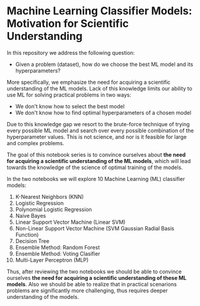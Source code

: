 # Machine Learning Classifier Models: Motivation for Scientific Understanding


In this repository we address the following question:

- Given a problem (dataset), how do we choose the best ML model and its hyperparameters?

More specifically, we emphasize the need for acquiring a scientific understanding of the ML models. Lack of this knowledge limits our ability to use ML for solving practical problems in two ways:

- We don't know how to select the best model
- We don't know how to find optimal hyperparameters of a chosen model

Due to this knowledge gap we resort to the brute-force technique of trying every possible ML model and search over every possible combination of the hyperparameter values. This is not science, and nor is it feasible for large and complex problems.

The goal of this notebook series is to convince ourselves about **the need for acquiring a scientific understanding of the ML models**, which will lead towards the knowledge of the science of optimal training of the models.

In the two notebooks we will explore 10 Machine Learning (ML) classifier models:
1. K-Nearest Neighbors (KNN)
2. Logistic Regression
3. Polynomial Logistic Regression
4. Naive Bayes
5. Linear Support Vector Machine (Linear SVM)
6. Non-Linear Support Vector Machine (SVM Gaussian Radial Basis Function)
7. Decision Tree
8. Ensemble Method: Random Forest
9. Ensemble Method: Voting Clasifier
10. Multi-Layer Perceptron (MLP)



Thus, after reviewing the two notebooks we should be able to convince ourselves **the need for acquiring a scientific understanding of these ML models**. Also we should be able to realize that in practical scenarions problems are significantly more challenging, thus requires deeper understanding of the models.
